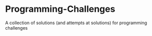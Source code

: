 # Programming-Challenges
A collection of solutions (and attempts at solutions) for programming challenges
